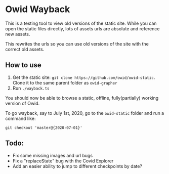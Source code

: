 # Owid Wayback

This is a testing tool to view old versions of the static site. While you can open the static files directly, lots of assets urls are absolute and reference new assets.

This rewrites the urls so you can use old versions of the site with the correct old assets.

## How to use

1. Get the static site: `git clone https://github.com/owid/owid-static`. Clone it to the same parent folder as `owid-grapher`
2. Run `./wayback.ts`

You should now be able to browse a static, offline, fully(partially) working version of Owid.

To go wayback, say to July 1st, 2020, go to the `owid-static` folder and run a command like:

`git checkout 'master@{2020-07-01}'`

## Todo:

- Fix some missing images and url bugs
- Fix a "replaceState" bug with the Covid Explorer
- Add an easier ability to jump to different checkpoints by date?
